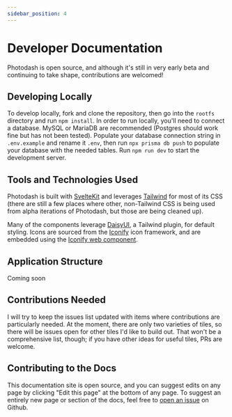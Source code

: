 ```yaml
---
sidebar_position: 4
---
```


# Developer Documentation

Photodash is open source, and although it's still in very early beta and continuing to take shape, contributions are welcomed!

## Developing Locally

To develop locally, fork and clone the repository, then go into the `rootfs` directory and run `npm install`. In order to run locally, you'll need to connect a database. MySQL or MariaDB are recommended (Postgres should work fine but has not been tested). Populate your database connection string in `.env.example` and rename it `.env`, then run `npx prisma db push` to populate your database with the needed tables. Run `npm run dev` to start the development server.

## Tools and Technologies Used

Photodash is built with [SvelteKit](https://kit.svelte.dev/) and leverages [Tailwind](https://tailwindcss.com/) for most of its CSS (there are still a few places where other, non-Tailwind CSS is being used from alpha iterations of Photodash, but those are being cleaned up).

Many of the components leverage [DaisyUI](https://daisyui.com/), a Tailwind plugin, for default styling. Icons are sourced from the [Iconify](https://iconify.design/) icon framework, and are embedded using the [Iconify web component](https://docs.iconify.design/iconify-icon/).

## Application Structure

Coming soon

## Contributions Needed

I will try to keep the issues list updated with items where contributions are particularly needed. At the moment, there are only two varieties of tiles, so there will be issues open for other tiles I'd like to build out. That won't be a comprehensive list, though; if you have other ideas for useful tiles, PRs are welcome.

## Contributing to the Docs

This documentation site is open source, and you can suggest edits on any page by clicking "Edit this page" at the bottom of any page. To suggest an entirely new page or section of the docs, feel free to [open an issue](https://github.com/apop880/photodash/issues/new/choose) on Github.